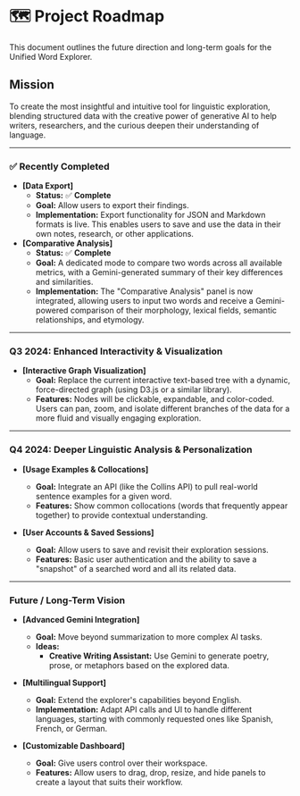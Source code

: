 
# 🗺️ Project Roadmap

This document outlines the future direction and long-term goals for the Unified Word Explorer.

## Mission

To create the most insightful and intuitive tool for linguistic exploration, blending structured data with the creative power of generative AI to help writers, researchers, and the curious deepen their understanding of language.

---

### ✅ **Recently Completed**

-   **[Data Export]**
    -   **Status:** ✅ **Complete**
    -   **Goal:** Allow users to export their findings.
    -   **Implementation:** Export functionality for JSON and Markdown formats is live. This enables users to save and use the data in their own notes, research, or other applications.
-   **[Comparative Analysis]**
    -   **Status:** ✅ **Complete**
    -   **Goal:** A dedicated mode to compare two words across all available metrics, with a Gemini-generated summary of their key differences and similarities.
    -   **Implementation:** The "Comparative Analysis" panel is now integrated, allowing users to input two words and receive a Gemini-powered comparison of their morphology, lexical fields, semantic relationships, and etymology.

---

### **Q3 2024: Enhanced Interactivity & Visualization**

-   **[Interactive Graph Visualization]**
    -   **Goal:** Replace the current interactive text-based tree with a dynamic, force-directed graph (using D3.js or a similar library).
    -   **Features:** Nodes will be clickable, expandable, and color-coded. Users can pan, zoom, and isolate different branches of the data for a more fluid and visually engaging exploration.

---

### **Q4 2024: Deeper Linguistic Analysis & Personalization**

-   **[Usage Examples & Collocations]**
    -   **Goal:** Integrate an API (like the Collins API) to pull real-world sentence examples for a given word.
    -   **Features:** Show common collocations (words that frequently appear together) to provide contextual understanding.

-   **[User Accounts & Saved Sessions]**
    -   **Goal:** Allow users to save and revisit their exploration sessions.
    -   **Features:** Basic user authentication and the ability to save a "snapshot" of a searched word and all its related data.

---

### **Future / Long-Term Vision**

-   **[Advanced Gemini Integration]**
    -   **Goal:** Move beyond summarization to more complex AI tasks.
    -   **Ideas:**
        -   **Creative Writing Assistant:** Use Gemini to generate poetry, prose, or metaphors based on the explored data.

-   **[Multilingual Support]**
    -   **Goal:** Extend the explorer's capabilities beyond English.
    -   **Implementation:** Adapt API calls and UI to handle different languages, starting with commonly requested ones like Spanish, French, or German.

-   **[Customizable Dashboard]**
    -   **Goal:** Give users control over their workspace.
    -   **Features:** Allow users to drag, drop, resize, and hide panels to create a layout that suits their workflow.
